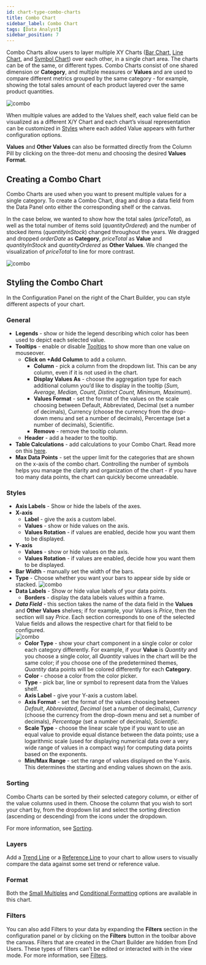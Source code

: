 ```yaml
---
id: chart-type-combo-charts
title: Combo Chart
sidebar_label: Combo Chart
tags: [Data Analyst]
sidebar_position: 7
---
```


<div style={{textAlign: "justify"}}>

Combo Charts allow users to layer multiple XY Charts ([Bar Chart](./bar.md), [Line Chart](./line.md), and [Symbol Chart](./symbol.md)) over each other, in a single chart area. The charts can be of the same, or different types. Combo Charts consist of one shared dimension or **Category**, and multiple measures or **Values** and are used to compare different metrics grouped by the same category - for example, showing the total sales amount of each product layered over the same product quantities. 

![combo](https://s3.amazonaws.com/cdn.qrvey.com/documentation_assets/ui-docs/dataviews/chart-types-all/Combo/combo1.png#thumbnail) 



When multiple values are added to the Values shelf, each value field can be visualized as a different X/Y Chart and each chart’s visual representation can be customized in [Styles](../setting-chart-styles.md) where each added Value appears with further configuration options.

**Values** and **Other Values** can also be formatted directly from the Column Pill by clicking on the three-dot menu and choosing the desired **Values Format**.

## Creating a Combo Chart
Combo Charts are used when you want to present multiple values for a single category. 
To create a Combo Chart, drag and drop a data field from the Data Panel onto either the corresponding shelf or the canvas. 

In the case below, we wanted to show how the total sales (*priceTotal*), as well as the total number of items sold (*quantityOrdered*) and the number of stocked items (*quantityInStock*) changed throughout the years. We dragged and dropped *orderDate* as **Category**, *priceTotal* as **Value** and *quantityInStock* and *quantityOrdered* as **Other Values**. We changed the visualization of *priceTotal* to line for more contrast.

![combo](https://s3.amazonaws.com/cdn.qrvey.com/documentation_assets/ui-docs/dataviews/chart-types-all/Combo/combo2.gif#thumbnail) 


## Styling the Combo Chart
In the Configuration Panel on the right of the Chart Builder, you can style different aspects of your chart.

### General
* **Legends** - show or hide the legend describing which color has been used to depict each selected value.
* **Tooltips** - enable or disable [Tooltips](../tooltips.md) to show more than one value on mouseover. 
    * **Click on +Add Column** to add a column. 
        * **Column** - pick a column from the dropdown list. This can be any column, even if it is not used in the chart.
        * **Display Values As** - choose the aggregation type for each additional column you’d like to display in the tooltip (*Sum, Average, Median, Count, Distinct Count, Minimum, Maximum*).
        * **Values Format** - set the format of the values on the scale choosing between Default, Abbreviated, Decimal (set a number of decimals), Currency (choose the currency from the drop-down menu and set a number of decimals), Percentage (set a number of decimals), Scientific. 
        * **Remove** - remove the tooltip column.
    * **Header** - add a header to the tooltip. 
* **Table Calculations** - add calculations to your Combo Chart. Read more on this [here](../08-Table%20Calculations/table-calculations.md).
* **Max Data Points** - set the upper limit for the categories that are shown on the x-axis of the combo chart. Controlling the number of symbols helps you manage the clarity and organization of the chart - if you have too many data points, the chart can quickly become unreadable.

### Styles
* **Axis Labels** - Show or hide the labels of the axes. 
* **X-axis**
    * **Label** - give the axis a custom label.
    * **Values** - show or hide values on the axis.
    * **Values Rotation** - if values are enabled, decide how you want them to be displayed.
* **Y-axis**
    * **Values** - show or hide values on the axis.
    * **Values Rotation** - if values are enabled, decide how you want them to be displayed.
* **Bar Width** - manually set the width of the bars. 
* **Type** - Choose whether you want your bars to appear side by side or stacked.
![combo](https://s3.amazonaws.com/cdn.qrvey.com/documentation_assets/ui-docs/dataviews/chart-types-all/Combo/combo3.png#thumbnail) 
* **Data Labels** - Show or hide value labels of your data points.
    * **Borders** - display the data labels values within a frame.
* ***Data Field*** - this section takes the name of the data field in the **Values** and **Other Values** shelves; if for example, your Values is *Price*, then the section will say *Price*. Each section corresponds to one of the selected Value fields and allows the respective chart for that field to be configured.    
![combo](https://s3.amazonaws.com/cdn.qrvey.com/documentation_assets/ui-docs/dataviews/chart-types-all/Combo/combo4.png#thumbnail)
  * **Color Type** - show your chart component in a single color or color each category differently. For example, if your **Value** is *Quantity* and you choose a single color, all *Quantity* values in the chart will be the same color; if you choose one of the predetermined themes, *Quantity* data points will be colored differently for each **Category**.
  * **Color** - choose a color from the color picker. 
  * **Type** - pick bar, line or symbol to represent data from the Values shelf.
  * **Axis Label** - give your Y-axis a custom label.
  * **Axis Format** - set the format of the values choosing between *Default*, *Abbreviated*, *Decimal* (set a number of decimals), *Currency* (choose the currency from the drop-down menu and set a number of decimals), *Percentage* (set a number of decimals), *Scientific*.
  * **Scale Type** - choose the linear scale type if you want to use an equal value to provide equal distance between the data points; use a logarithmic scale (used for displaying numerical data over a very wide range of values in a compact way) for computing data points based on the exponents. 
  * **Min/Max Range** - set the range of values displayed on the Y-axis. This determines the starting and ending values shown on the axis.

### Sorting
Combo Charts can be sorted by their selected category column, or either of the value columns used in them. Choose the column that you wish to sort your chart by, from the dropdown list and select the sorting direction (ascending or descending) from the icons under the dropdown.

For more information, see [Sorting](../sorting.md).   

### Layers
Add a [Trend Line](../09-Configure%20charts/chart-layers.md#trend-line) or a [Reference Line](../09-Configure%20charts/chart-layers.md#reference-line) to your chart to allow users to visually compare the data against some set trend or reference value.

### Format
Both the [Small Multiples](../09-Configure%20charts/chart-format.md#small-multiples) and [Conditional Formatting](../09-Configure%20charts/chart-format.md#small-multiples#conditional-formatting) options are available in this chart.

### Filters
You can also add Filters to your data by expanding the **Filters** section in the configuration panel or by clicking on the **Filters** button in the toolbar above the canvas.
Filters that are created in the Chart Builder are hidden from End Users. These types of filters can’t be edited or interacted with in the view mode. For more information, see [Filters](../09-Configure%20charts/chart-filters.md).


</div>